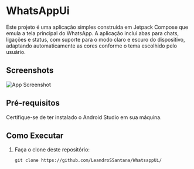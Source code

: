 # WhatsAppUi

Este projeto é uma aplicação simples construída em Jetpack Compose que emula a tela principal do WhatsApp. A aplicação inclui abas para chats, ligações e status, com suporte para o modo claro e escuro do dispositivo, adaptando automaticamente as cores conforme o tema escolhido pelo usuário.

## Screenshots
![App Screenshot](link_para_imagem_screenshot)

## Pré-requisitos

Certifique-se de ter instalado o Android Studio em sua máquina.

## Como Executar

1. Faça o clone deste repositório: 
   ```shell
   git clone https://github.com/LeandroSSantana/WhatsappUi/
